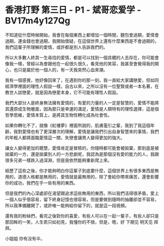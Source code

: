 # 香港打野 第三日 - P1 - 斌哥恋爱学 - BV17m4y127Qg

不知道從什麼時候開始，我會在每個東西上都增加一個時間，麵包會過期，愛情會過期，連金錢也會過期，我開始懷疑，在這個世界上還有什麼東西是不會過期的，我們這輩子所理解的愛情，或許都是別人告訴我們的。

所以大多數人終其一生尋找的愛情，都是可以找到一個具體的人去存在，你可能會像我一樣，曾經以為會跟他在一起很久很久，看見他的笑容，我甚至會覺得我的開心，也只是屬於他一個人的，有一天我突然心血來潮。

我有一個感覺，他好像回來了，在遇到你的那一刻，我一直給大家講戀愛，但如同經濟學裡面的理性人假設一樣，自古以來，之所以沒有一位聖賢或者一本名著，在教世人談戀愛，就是因為戀愛本身，它不可能有理性人假設。

我們大部分人是終身無法擁有愛情的，有愛的力量的人一定是智慧的，愛情不能將其還原成生物層面，因為那只是幸運的滿足，愛情是人類特有的理性選擇，這是個哲學思維，愛情本質上，是將其生物性轉化成為社會性。

如果你轉化不了，就像《紅樓夢》裡面所說的，肌膚濫引之輩，我到了我這個年齡，我對愛情也有了更深層次的理解，愛情是讓我們引出自身智慧來的事情，我們的年輕人都將面臨愛情這一關，失戀會讓男人變得更加的強大。

讓女人變得更加的聰慧，愛情肯定是冒險的，你隨時都可能會被拋棄，那到底是被拋棄的一方，還是拋棄別人的一方悲劇呢，我認為是那個沒有愛的能力的人，我跟很多兄弟一樣跌入過深淵，但是我依然能夠重新爬上來。

經歷了這些之後，你才能夠明白你這輩子到底要什麼，這個世界上有很多東西是無用的，道德人格都是無用的，愛情就是最無用的，除了會給你帶來痛苦，還會影響你的成功，我們在乎一些有用的東西。

但是我們的內心深處卻在渴望跟追求這些無用的東西，所以我們活得很矛盾，愛上一個人似乎很容易，留下終身記憶也很容易，但是要做到隨時的抽離卻並不容易，所以我準備離開了，或許唯一能夠給你留下的，就是這一段視頻。

還有我的粉絲們，看完之後對你的喜愛，有些人可以在一起一輩子，有些人卻只是那回眸的一笑，人生若只如初見，我懂你的不捨，但是，嗯，好 下期见 明天见 拜拜。

小姐姐 你有没有伞。